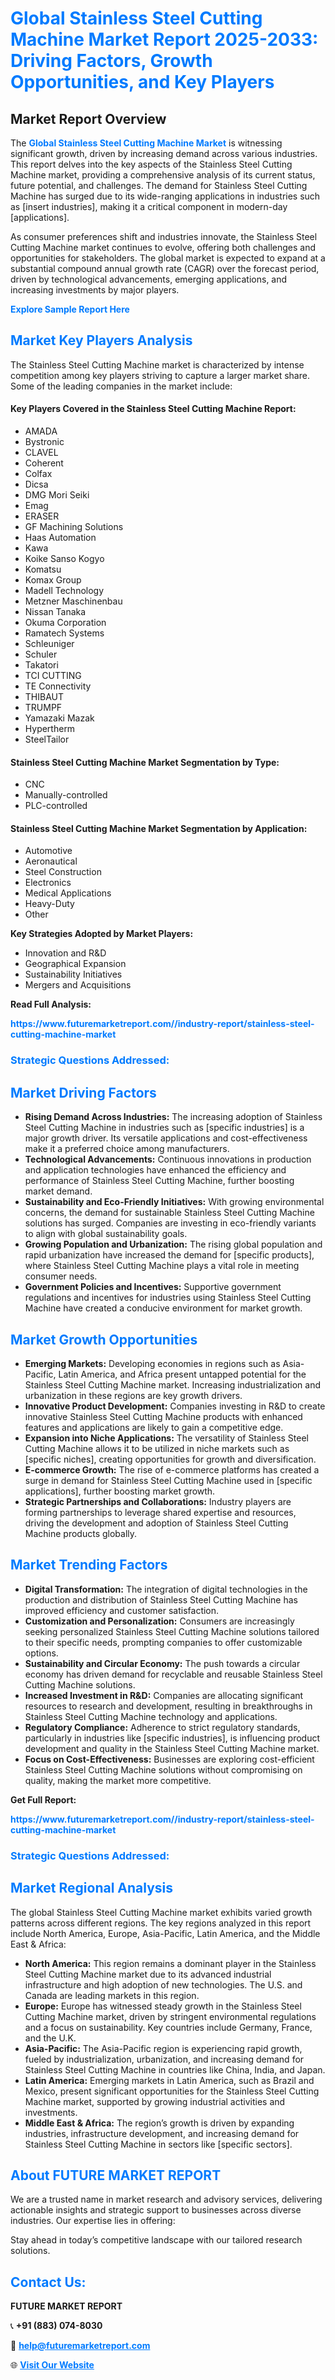 <h1 style="color: #007BFF;">Global Stainless Steel Cutting Machine Market Report 2025-2033: Driving Factors, Growth Opportunities, and Key Players</h1>

<section id="overview">
<h2>Market Report Overview</h2>
<p>The <a href="https://www.futuremarketreport.com//industry-report/stainless-steel-cutting-machine-market" style="color: #007BFF; text-decoration: none;"><strong>Global Stainless Steel Cutting Machine Market</strong></a> is witnessing significant growth, driven by increasing demand across various industries. This report delves into the key aspects of the Stainless Steel Cutting Machine market, providing a comprehensive analysis of its current status, future potential, and challenges. The demand for Stainless Steel Cutting Machine has surged due to its wide-ranging applications in industries such as [insert industries], making it a critical component in modern-day [applications].</p>
<p>As consumer preferences shift and industries innovate, the Stainless Steel Cutting Machine market continues to evolve, offering both challenges and opportunities for stakeholders. The global market is expected to expand at a substantial compound annual growth rate (CAGR) over the forecast period, driven by technological advancements, emerging applications, and increasing investments by major players.</p>
</section>

<section id="overview">
<p><a href="https://www.futuremarketreport.com//request-sample/reportId=52150" style="color: #007BFF; text-decoration: none;"><strong>Explore Sample Report Here</strong></a></p>
</section>

<section id="key-players">
<h2 style="color: #007BFF;">Market Key Players Analysis</h2>
<p>The Stainless Steel Cutting Machine market is characterized by intense competition among key players striving to capture a larger market share. Some of the leading companies in the market include:</p>
<h4>Key Players Covered in the Stainless Steel Cutting Machine Report:</h4>
<ul><li>AMADA</li><li>Bystronic</li><li>CLAVEL</li><li>Coherent</li><li>Colfax</li><li>Dicsa</li><li>DMG Mori Seiki</li><li>Emag</li><li>ERASER</li><li>GF Machining Solutions</li><li>Haas Automation</li><li>Kawa</li><li>Koike Sanso Kogyo</li><li>Komatsu</li><li>Komax Group</li><li>Madell Technology</li><li>Metzner Maschinenbau</li><li>Nissan Tanaka</li><li>Okuma Corporation</li><li>Ramatech Systems</li><li>Schleuniger</li><li>Schuler</li><li>Takatori</li><li>TCI CUTTING</li><li>TE Connectivity</li><li>THIBAUT</li><li>TRUMPF</li><li>Yamazaki Mazak</li><li>Hypertherm</li><li>SteelTailor</li></ul>
<h4>Stainless Steel Cutting Machine Market Segmentation by Type:</h4>
<ul><li>CNC</li><li>Manually-controlled</li><li>PLC-controlled</li></ul>

<h4>Stainless Steel Cutting Machine Market Segmentation by Application:</h4>
<ul><li>Automotive</li><li>Aeronautical</li><li>Steel Construction</li><li>Electronics</li><li>Medical Applications</li><li>Heavy-Duty</li><li>Other</li></ul>
<p><strong>Key Strategies Adopted by Market Players:</strong></p>
<ul>
<li>Innovation and R&D</li>
<li>Geographical Expansion</li>
<li>Sustainability Initiatives</li>
<li>Mergers and Acquisitions</li>
</ul>
</section>

<section>
<p><strong>Read Full Analysis: </strong></p><a href="https://www.futuremarketreport.com//industry-report/stainless-steel-cutting-machine-market" style="color: #007BFF; text-decoration: none;"><strong>https://www.futuremarketreport.com//industry-report/stainless-steel-cutting-machine-market</strong></a>
<h3 style="color: #007BFF;">Strategic Questions Addressed:</h3>
</section>

<section id="driving-factors">
<h2 style="color: #007BFF;">Market Driving Factors</h2>
<ul>
<li><strong>Rising Demand Across Industries:</strong> The increasing adoption of Stainless Steel Cutting Machine in industries such as [specific industries] is a major growth driver. Its versatile applications and cost-effectiveness make it a preferred choice among manufacturers.</li>
<li><strong>Technological Advancements:</strong> Continuous innovations in production and application technologies have enhanced the efficiency and performance of Stainless Steel Cutting Machine, further boosting market demand.</li>
<li><strong>Sustainability and Eco-Friendly Initiatives:</strong> With growing environmental concerns, the demand for sustainable Stainless Steel Cutting Machine solutions has surged. Companies are investing in eco-friendly variants to align with global sustainability goals.</li>
<li><strong>Growing Population and Urbanization:</strong> The rising global population and rapid urbanization have increased the demand for [specific products], where Stainless Steel Cutting Machine plays a vital role in meeting consumer needs.</li>
<li><strong>Government Policies and Incentives:</strong> Supportive government regulations and incentives for industries using Stainless Steel Cutting Machine have created a conducive environment for market growth.</li>
</ul>
</section>

<section id="growth-opportunities">
<h2 style="color: #007BFF;">Market Growth Opportunities</h2>
<ul>
<li><strong>Emerging Markets:</strong> Developing economies in regions such as Asia-Pacific, Latin America, and Africa present untapped potential for the Stainless Steel Cutting Machine market. Increasing industrialization and urbanization in these regions are key growth drivers.</li>
<li><strong>Innovative Product Development:</strong> Companies investing in R&D to create innovative Stainless Steel Cutting Machine products with enhanced features and applications are likely to gain a competitive edge.</li>
<li><strong>Expansion into Niche Applications:</strong> The versatility of Stainless Steel Cutting Machine allows it to be utilized in niche markets such as [specific niches], creating opportunities for growth and diversification.</li>
<li><strong>E-commerce Growth:</strong> The rise of e-commerce platforms has created a surge in demand for Stainless Steel Cutting Machine used in [specific applications], further boosting market growth.</li>
<li><strong>Strategic Partnerships and Collaborations:</strong> Industry players are forming partnerships to leverage shared expertise and resources, driving the development and adoption of Stainless Steel Cutting Machine products globally.</li>
</ul>
</section>

<section id="trending-factors">
<h2 style="color: #007BFF;">Market Trending Factors</h2>
<ul>
<li><strong>Digital Transformation:</strong> The integration of digital technologies in the production and distribution of Stainless Steel Cutting Machine has improved efficiency and customer satisfaction.</li>
<li><strong>Customization and Personalization:</strong> Consumers are increasingly seeking personalized Stainless Steel Cutting Machine solutions tailored to their specific needs, prompting companies to offer customizable options.</li>
<li><strong>Sustainability and Circular Economy:</strong> The push towards a circular economy has driven demand for recyclable and reusable Stainless Steel Cutting Machine solutions.</li>
<li><strong>Increased Investment in R&D:</strong> Companies are allocating significant resources to research and development, resulting in breakthroughs in Stainless Steel Cutting Machine technology and applications.</li>
<li><strong>Regulatory Compliance:</strong> Adherence to strict regulatory standards, particularly in industries like [specific industries], is influencing product development and quality in the Stainless Steel Cutting Machine market.</li>
<li><strong>Focus on Cost-Effectiveness:</strong> Businesses are exploring cost-efficient Stainless Steel Cutting Machine solutions without compromising on quality, making the market more competitive.</li>
</ul>
</section>

<section>
<p><strong>Get Full Report: </strong></p><a href="https://www.futuremarketreport.com//industry-report/stainless-steel-cutting-machine-market" style="color: #007BFF; text-decoration: none;"><strong>https://www.futuremarketreport.com//industry-report/stainless-steel-cutting-machine-market</strong></a>
<h3 style="color: #007BFF;">Strategic Questions Addressed:</h3>
</section>


<section id="regional-analysis">
<h2 style="color: #007BFF;">Market Regional Analysis</h2>
<p>The global Stainless Steel Cutting Machine market exhibits varied growth patterns across different regions. The key regions analyzed in this report include North America, Europe, Asia-Pacific, Latin America, and the Middle East & Africa:</p>
<ul>
<li><strong>North America:</strong> This region remains a dominant player in the Stainless Steel Cutting Machine market due to its advanced industrial infrastructure and high adoption of new technologies. The U.S. and Canada are leading markets in this region.</li>
<li><strong>Europe:</strong> Europe has witnessed steady growth in the Stainless Steel Cutting Machine market, driven by stringent environmental regulations and a focus on sustainability. Key countries include Germany, France, and the U.K.</li>
<li><strong>Asia-Pacific:</strong> The Asia-Pacific region is experiencing rapid growth, fueled by industrialization, urbanization, and increasing demand for Stainless Steel Cutting Machine in countries like China, India, and Japan.</li>
<li><strong>Latin America:</strong> Emerging markets in Latin America, such as Brazil and Mexico, present significant opportunities for the Stainless Steel Cutting Machine market, supported by growing industrial activities and investments.</li>
<li><strong>Middle East & Africa:</strong> The region’s growth is driven by expanding industries, infrastructure development, and increasing demand for Stainless Steel Cutting Machine in sectors like [specific sectors].</li>
</ul>
</section>

<footer>
<h2 style="color: #007BFF;">About FUTURE MARKET REPORT</h2>
<p>We are a trusted name in market research and advisory services, delivering actionable insights and strategic support to businesses across diverse industries. Our expertise lies in offering:</p>

<p>Stay ahead in today’s competitive landscape with our tailored research solutions.</p>

<h2 style="color: #007BFF;">Contact Us:</h2>
<p><strong>FUTURE MARKET REPORT</strong></p>
<p>📞 <strong>+91 (883) 074-8030</strong></p>
<p>📧 <strong><a href="mailto:help@futuremarketreport.com" style="color: #007BFF;">help@futuremarketreport.com</a></strong></p>
<p>🌐 <strong><a href="https://www.futuremarketreport.com/" style="color: #007BFF;">Visit Our Website</a></strong></p>
</footer>